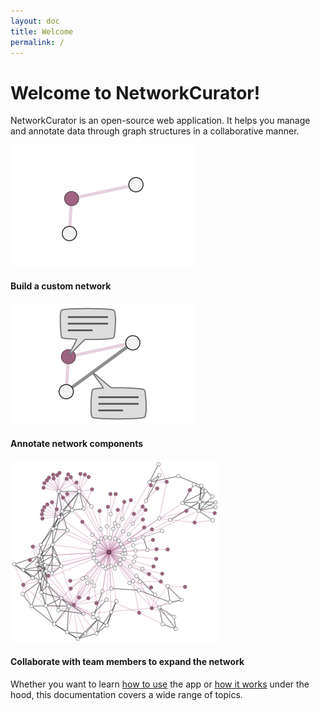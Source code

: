 ```yaml
---
layout: doc
title: Welcome
permalink: /
---
```


# Welcome to NetworkCurator!

NetworkCurator is an open-source web application. It helps you manage and annotate data
through graph structures in a collaborative manner. 

<div class="row nc-thumbrow">
  <div class="col-sm-6 col-md-4">
    <div class="thumbnail">
       <div class="imgcontainer"><img src="_includes/misc/nc-g1.png" ></div>
      <div class="caption">
        <h4>Build a custom network</h4>        
      </div>
    </div>
  </div>
  <div class="col-sm-6 col-md-4">
    <div class="thumbnail">
      <div class="imgcontainer"><img src="_includes/misc/nc-g2.png" ></div>
      <div class="caption">
        <h4>Annotate network components</h4>
      </div>
    </div>
  </div>
  <div class="col-sm-6 col-md-4">
    <div class="thumbnail">
      <div class="imgcontainer"><img src="_includes/misc/nc-g3.png" ></div>
      <div class="caption">
        <h4>Collaborate with team members to expand the network</h4>        
      </div>
    </div>
  </div>
</div>

Whether you want to learn [how to use](user/index.html) the app or [how it works](developer/index.html) under the hood, this documentation covers a wide range of topics. 
